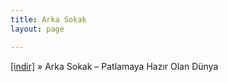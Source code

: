```yaml
---
title: Arka Sokak
layout: page

---
```

<a href="https://cloud.mail.ru/public/99c3402de02a/Arka%20Sokak%20-%20Patlamaya%20Hazir%20Olan%20Dunya" target="_blank">[indir]</a>  »  Arka Sokak &#8211; Patlamaya Hazır Olan Dünya